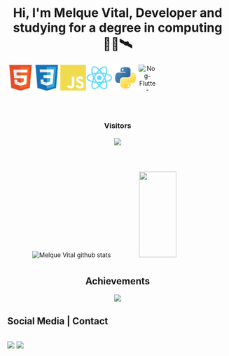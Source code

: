 <h1 align="center">Hi, I'm Melque Vital, Developer and studying for a degree in computing <br>👨‍💻🛰</h1>
   
    
<div style="display: flex" align="center"><br>
  <img align="center" alt="Nog-HTML" height="60" width="60" src="https://raw.githubusercontent.com/devicons/devicon/master/icons/html5/html5-original.svg">
  <img align="center" alt="Nog-CSS" height="60" width="60" src="https://raw.githubusercontent.com/devicons/devicon/master/icons/css3/css3-original.svg">
  <img align="center" alt="Nog-Js" height="60" width="60" src="https://raw.githubusercontent.com/devicons/devicon/master/icons/javascript/javascript-plain.svg">
  <img align="center" alt="Nog-React" height="60" width="60" src="https://raw.githubusercontent.com/devicons/devicon/master/icons/react/react-original.svg">
  <br><br>
  <img align="center" alt="Nog-Python" height="60" width="60" src="https://raw.githubusercontent.com/devicons/devicon/master/icons/python/python-original.svg">
  <img align="center" alt="Nog-Flutter" height="60" width="40" src="https://storage.googleapis.com/cms-storage-bucket/a9d6ce81aee44ae017ee.png">
  
</div>

##

<div align="center">
<br><h3 align="centre"><b>Visitors</b></h3>  
<p align="center"><img align="center" src="https://profile-counter.glitch.me/{melquezdk}/count.svg" /></p> 
<br>
</div>

##

<div align="center">  
  <img width="49%" height="195px" src="https://github-readme-stats.vercel.app/api?username=melquezdk&show_icons=true&count_private=true&hide_border=true&title_color=ff91a4&icon_color=ADD8E6&text_color=ADD8E6&bg_color=0d1117" alt="Melque Vital github stats" /> 
  <img width="41%" height="195px" src="https://github-readme-stats.vercel.app/api/top-langs/?username=melquezdk&layout=compact&hide_border=true&title_color=ADD8E6&text_color=ff91a4&bg_color=0d1117" />
</div>

#

<h2 align="center">Achievements</h2>

<p align="center">
  <img src="https://github-profile-trophy.vercel.app/?username=melquezdk&theme=dracula&row=2&no-bg=true&column=3&margin-w=15&margin-h=15" />
</p> 

##
 
<div> 
  <h2>Social Media | Contact<h2>
  <a href="https://instagram.com/melquezdk.js" target="_blank"><img src="https://img.shields.io/badge/-Instagram-%23E4405F?style=for-the-badge&logo=instagram&logoColor=white" target="_blank"></a>
  <a href = "mailto:editsvital06@gmail.com"><img src="https://img.shields.io/badge/-Gmail-%23333?style=for-the-badge&logo=gmail&logoColor=white" target="_blank"></a>
</div>
